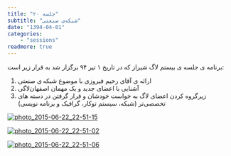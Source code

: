 ```yaml
---
title: "جلسه ۲۰"
subtitle: "شبکه‌ی صنعتی"
date: "1394-04-01"
categories:
    - "sessions"
readmore: true
---
```

برنامه ی جلسه ی بیستم لاگ شیراز که در تاریخ ۱ تیر ۹۴ برگزار شد به قرار زیر است:

1. ارائه ی آقای رحیم فیروزی با موضوع شبکه ی صنعتی
2. آشنایی با اعضای جدید و یک مهمان اصفهان‌لاگی
3. زیرگروه کردن اعضای لاگ به خواست خودشان و قرار گرفتن در دسته های تخصصی‌تر (شبکه، سیستم توکار، گرافیک و برنامه نویسی)

[![photo_2015-06-22_22-51-15](/img/7cd8c03e-fdbb-11e6-86dd-a088b4d860141488289237.6670737.jpg)](/img/7cd8c03e-fdbb-11e6-86dd-a088b4d860141488289237.6670737.jpg)

[![photo_2015-06-22_22-51-02](/img/7cd8c3ae-fdbb-11e6-86dd-a088b4d860141488289237.6671422.jpg)](/img/7cd8c3ae-fdbb-11e6-86dd-a088b4d860141488289237.6671422.jpg)

[![photo_2015-06-22_22-51-06](/img/7cd8c5e8-fdbb-11e6-86dd-a088b4d860141488289237.6671956.jpg)](/img/7cd8c5e8-fdbb-11e6-86dd-a088b4d860141488289237.6671956.jpg)
